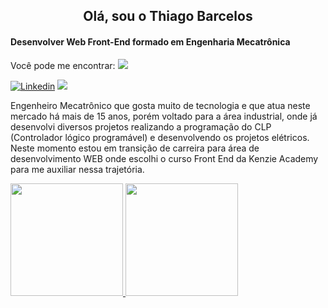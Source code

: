 <h2 align="center"> Olá, sou o Thiago Barcelos </h2>

<h4>Desenvolver Web Front-End formado em Engenharia Mecatrônica</h4>
<p>Você pode me encontrar:  <a href="www.linkedin.com/in/thiagolbf" target="_blank"><img src="https://img.shields.io/badge/-Linkedin-blue"></a></p>
<a href="www.linkedin.com/in/thiagolbf" target="_blank"><img src="https://img.shields.io/badge/LinkedIn-0077B5?style=for-the-badge&logo=linkedin&logoColor=white" alt="Linkedin"></a>
<img src="https://img.shields.io/badge/LinkedIn-0077B5?style=for-the-badge&logo=linkedin&logoColor=white">

Engenheiro Mecatrônico que gosta muito de tecnologia e que atua neste mercado há mais de 15 anos, porém voltado para a área industrial, onde já desenvolvi diversos projetos realizando a programação do CLP (Controlador lógico programável) e desenvolvendo os projetos elétricos. Neste momento estou em transição de carreira para área de desenvolvimento WEB onde escolhi o curso Front End da Kenzie Academy para me auxiliar nessa trajetória. 


<div>
<a href="https://github.com/thiagolbf">
<img height="180em" src="https://github-readme-stats.vercel.app/api/top-langs/?username=thiagolbf&layout=compact&langs_count=7&theme=dracula"/>
<img height="180em" src="https://github-readme-stats.vercel.app/api?username=thiagolbf&show_icons=true&theme=dracula&include_all_commits=true&count_private=true"/>
</div>
